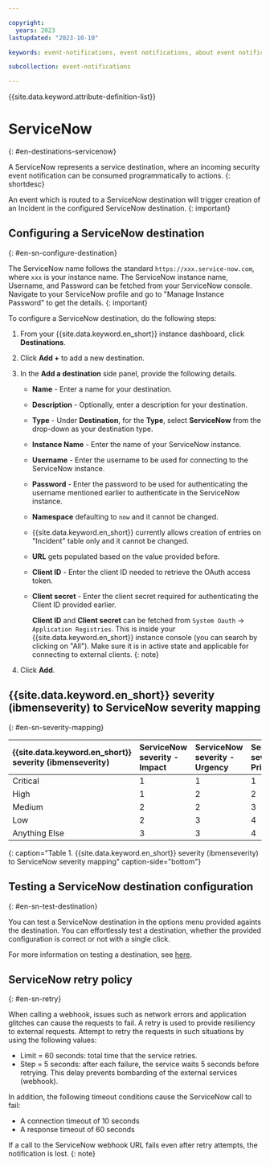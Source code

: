```yaml
---

copyright:
  years: 2023
lastupdated: "2023-10-10"

keywords: event-notifications, event notifications, about event notifications, destinations, ServiceNow, servicenow

subcollection: event-notifications

---
```


{{site.data.keyword.attribute-definition-list}}

# ServiceNow
{: #en-destinations-servicenow}

A ServiceNow represents a service destination, where an incoming security event notification can be consumed programmatically to actions.
{: shortdesc}

An event which is routed to a ServiceNow destination will trigger creation of an Incident in the configured ServiceNow destination.
{: important}

## Configuring a ServiceNow destination
{: #en-sn-configure-destination}

The ServiceNow name follows the standard `https://xxx.service-now.com`, where `xxx` is your instance name. The ServiceNow instance name, Username, and Password can be fetched from your ServiceNow console. Navigate to your ServiceNow profile and go to "Manage Instance Password" to get the details.
{: important}

To configure a ServiceNow destination, do the following steps:

1. From your {{site.data.keyword.en_short}} instance dashboard, click **Destinations**.

1. Click **Add +** to add a new destination.

1. In the **Add a destination** side panel, provide the following details.

   - **Name** - Enter a name for your destination.
   - **Description** - Optionally, enter a description for your destination.
   - **Type** - Under **Destination**, for the **Type**, select **ServiceNow** from the drop-down as your destination type.
   - **Instance Name** - Enter the name of your ServiceNow instance.
   - **Username** - Enter the username to be used for connecting to the ServiceNow instance.
   - **Password** - Enter the password to be used for authenticating the username mentioned earlier to authenticate in the ServiceNow instance.
   - **Namespace** defaulting to `now` and it cannot be changed.
   - {{site.data.keyword.en_short}} currently allows creation of entries on "Incident" table only and it cannot be changed.
   - **URL** gets populated based on the value provided before.
   - **Client ID** - Enter the client ID needed to retrieve the OAuth access token.
   - **Client secret** - Enter the client secret required for authenticating the Client ID provided earlier.

      **Client ID** and **Client secret** can be fetched from `System Oauth` -> `Application Registries`. This is inside your {{site.data.keyword.en_short}} instance console (you can search by clicking on "All"). Make sure it is in active state and applicable for connecting to external clients.
      {: note}

1. Click **Add**.

## {{site.data.keyword.en_short}} severity (ibmenseverity) to ServiceNow severity mapping
{: #en-sn-severity-mapping}

| {{site.data.keyword.en_short}} severity (ibmenseverity) | ServiceNow severity - Impact | ServiceNow severity - Urgency | ServiceNow severity - Priority |
| :---------- | :---------- | :---------- | :---------- |
| Critical | 1 | 1 | 1 |
| High | 1 | 2 | 2 |
| Medium | 2 | 2 | 3 |
| Low | 2 | 3 | 4 |
| Anything Else | 3 | 3 | 4 |
{: caption="Table 1. {{site.data.keyword.en_short}} severity (ibmenseverity) to ServiceNow severity mapping" caption-side="bottom"}

## Testing a ServiceNow destination configuration
{: #en-sn-test-destination}

You can test a ServiceNow destination in the options menu provided againts the destination. You can effortlessly test a destination, whether the provided configuration is correct or not with a single click.

For more information on testing a destination, see [here](/docs/event-notifications?topic=event-notifications-en-test-destination).

## ServiceNow retry policy
{: #en-sn-retry}

When calling a webhook, issues such as network errors and application glitches can cause the requests to fail. A retry is used to provide resiliency to external requests. Attempt to retry the requests in such situations by using the following values:

- Limit = 60 seconds: total time that the service retries.
- Step = 5 seconds: after each failure, the service waits 5 seconds before retrying. This delay prevents bombarding of the external services (webhook).

In addition, the following timeout conditions cause the ServiceNow call to fail:

- A connection timeout of 10 seconds
- A response timeout of 60 seconds

If a call to the ServiceNow webhook URL fails even after retry attempts, the notification is lost.
{: note}
